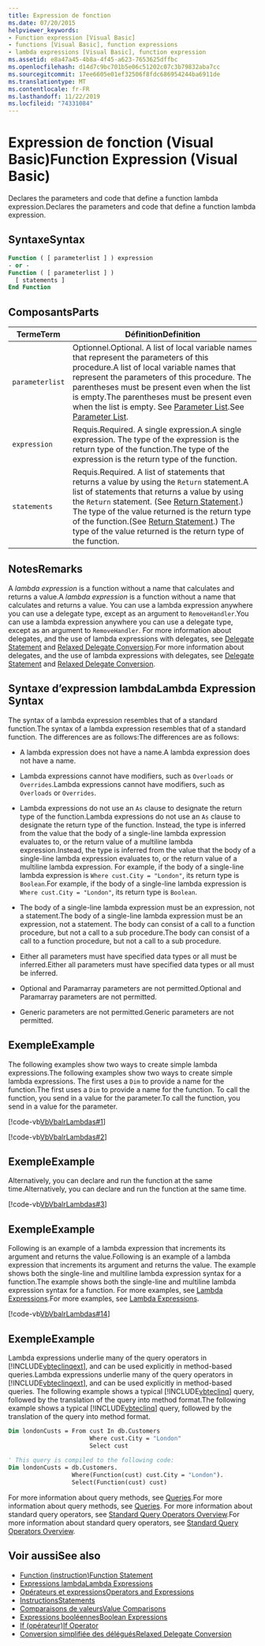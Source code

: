```yaml
---
title: Expression de fonction
ms.date: 07/20/2015
helpviewer_keywords:
- Function expression [Visual Basic]
- functions [Visual Basic], function expressions
- lambda expressions [Visual Basic], function expression
ms.assetid: e8a47a45-4b8a-4f45-a623-7653625dffbc
ms.openlocfilehash: d14d7c9bc701b5e06c51202c07c3b79832aba7cc
ms.sourcegitcommit: 17ee6605e01ef32506f8fdc686954244ba6911de
ms.translationtype: MT
ms.contentlocale: fr-FR
ms.lasthandoff: 11/22/2019
ms.locfileid: "74331084"
---
```

# <a name="function-expression-visual-basic"></a><span data-ttu-id="a1cff-102">Expression de fonction (Visual Basic)</span><span class="sxs-lookup"><span data-stu-id="a1cff-102">Function Expression (Visual Basic)</span></span>
<span data-ttu-id="a1cff-103">Declares the parameters and code that define a function lambda expression.</span><span class="sxs-lookup"><span data-stu-id="a1cff-103">Declares the parameters and code that define a function lambda expression.</span></span>  
  
## <a name="syntax"></a><span data-ttu-id="a1cff-104">Syntaxe</span><span class="sxs-lookup"><span data-stu-id="a1cff-104">Syntax</span></span>  
  
```vb  
Function ( [ parameterlist ] ) expression  
- or -  
Function ( [ parameterlist ] )  
  [ statements ]  
End Function  
```  
  
## <a name="parts"></a><span data-ttu-id="a1cff-105">Composants</span><span class="sxs-lookup"><span data-stu-id="a1cff-105">Parts</span></span>  
  
|<span data-ttu-id="a1cff-106">Terme</span><span class="sxs-lookup"><span data-stu-id="a1cff-106">Term</span></span>|<span data-ttu-id="a1cff-107">Définition</span><span class="sxs-lookup"><span data-stu-id="a1cff-107">Definition</span></span>|  
|---|---|  
|`parameterlist`|<span data-ttu-id="a1cff-108">Optionnel.</span><span class="sxs-lookup"><span data-stu-id="a1cff-108">Optional.</span></span> <span data-ttu-id="a1cff-109">A list of local variable names that represent the parameters of this procedure.</span><span class="sxs-lookup"><span data-stu-id="a1cff-109">A list of local variable names that represent the parameters of this procedure.</span></span> <span data-ttu-id="a1cff-110">The parentheses must be present even when the list is empty.</span><span class="sxs-lookup"><span data-stu-id="a1cff-110">The parentheses must be present even when the list is empty.</span></span> <span data-ttu-id="a1cff-111">See [Parameter List](../../../visual-basic/language-reference/statements/parameter-list.md).</span><span class="sxs-lookup"><span data-stu-id="a1cff-111">See [Parameter List](../../../visual-basic/language-reference/statements/parameter-list.md).</span></span>|  
|`expression`|<span data-ttu-id="a1cff-112">Requis.</span><span class="sxs-lookup"><span data-stu-id="a1cff-112">Required.</span></span> <span data-ttu-id="a1cff-113">A single expression.</span><span class="sxs-lookup"><span data-stu-id="a1cff-113">A single expression.</span></span> <span data-ttu-id="a1cff-114">The type of the expression is the return type of the function.</span><span class="sxs-lookup"><span data-stu-id="a1cff-114">The type of the expression is the return type of the function.</span></span>|  
|`statements`|<span data-ttu-id="a1cff-115">Requis.</span><span class="sxs-lookup"><span data-stu-id="a1cff-115">Required.</span></span> <span data-ttu-id="a1cff-116">A list of statements that returns a value by using the `Return` statement.</span><span class="sxs-lookup"><span data-stu-id="a1cff-116">A list of statements that returns a value by using the `Return` statement.</span></span> <span data-ttu-id="a1cff-117">(See [Return Statement](../../../visual-basic/language-reference/statements/return-statement.md).) The type of the value returned is the return type of the function.</span><span class="sxs-lookup"><span data-stu-id="a1cff-117">(See [Return Statement](../../../visual-basic/language-reference/statements/return-statement.md).) The type of the value returned is the return type of the function.</span></span>|  
  
## <a name="remarks"></a><span data-ttu-id="a1cff-118">Notes</span><span class="sxs-lookup"><span data-stu-id="a1cff-118">Remarks</span></span>  
 <span data-ttu-id="a1cff-119">A *lambda expression* is a function without a name that calculates and returns a value.</span><span class="sxs-lookup"><span data-stu-id="a1cff-119">A *lambda expression* is a function without a name that calculates and returns a value.</span></span> <span data-ttu-id="a1cff-120">You can use a lambda expression anywhere you can use a delegate type, except as an argument to `RemoveHandler`.</span><span class="sxs-lookup"><span data-stu-id="a1cff-120">You can use a lambda expression anywhere you can use a delegate type, except as an argument to `RemoveHandler`.</span></span> <span data-ttu-id="a1cff-121">For more information about delegates, and the use of lambda expressions with delegates, see [Delegate Statement](../../../visual-basic/language-reference/statements/delegate-statement.md) and [Relaxed Delegate Conversion](../../../visual-basic/programming-guide/language-features/delegates/relaxed-delegate-conversion.md).</span><span class="sxs-lookup"><span data-stu-id="a1cff-121">For more information about delegates, and the use of lambda expressions with delegates, see [Delegate Statement](../../../visual-basic/language-reference/statements/delegate-statement.md) and [Relaxed Delegate Conversion](../../../visual-basic/programming-guide/language-features/delegates/relaxed-delegate-conversion.md).</span></span>  
  
## <a name="lambda-expression-syntax"></a><span data-ttu-id="a1cff-122">Syntaxe d’expression lambda</span><span class="sxs-lookup"><span data-stu-id="a1cff-122">Lambda Expression Syntax</span></span>  
 <span data-ttu-id="a1cff-123">The syntax of a lambda expression resembles that of a standard function.</span><span class="sxs-lookup"><span data-stu-id="a1cff-123">The syntax of a lambda expression resembles that of a standard function.</span></span> <span data-ttu-id="a1cff-124">The differences are as follows:</span><span class="sxs-lookup"><span data-stu-id="a1cff-124">The differences are as follows:</span></span>  
  
- <span data-ttu-id="a1cff-125">A lambda expression does not have a name.</span><span class="sxs-lookup"><span data-stu-id="a1cff-125">A lambda expression does not have a name.</span></span>  
  
- <span data-ttu-id="a1cff-126">Lambda expressions cannot have modifiers, such as `Overloads` or `Overrides`.</span><span class="sxs-lookup"><span data-stu-id="a1cff-126">Lambda expressions cannot have modifiers, such as `Overloads` or `Overrides`.</span></span>  
  
- <span data-ttu-id="a1cff-127">Lambda expressions do not use an `As` clause to designate the return type of the function.</span><span class="sxs-lookup"><span data-stu-id="a1cff-127">Lambda expressions do not use an `As` clause to designate the return type of the function.</span></span> <span data-ttu-id="a1cff-128">Instead, the type is inferred from the value that the body of a single-line lambda expression evaluates to, or the return value of a multiline lambda expression.</span><span class="sxs-lookup"><span data-stu-id="a1cff-128">Instead, the type is inferred from the value that the body of a single-line lambda expression evaluates to, or the return value of a multiline lambda expression.</span></span> <span data-ttu-id="a1cff-129">For example, if the body of a single-line lambda expression is `Where cust.City = "London"`, its return type is `Boolean`.</span><span class="sxs-lookup"><span data-stu-id="a1cff-129">For example, if the body of a single-line lambda expression is `Where cust.City = "London"`, its return type is `Boolean`.</span></span>  
  
- <span data-ttu-id="a1cff-130">The body of a single-line lambda expression must be an expression, not a statement.</span><span class="sxs-lookup"><span data-stu-id="a1cff-130">The body of a single-line lambda expression must be an expression, not a statement.</span></span> <span data-ttu-id="a1cff-131">The body can consist of a call to a function procedure, but not a call to a sub procedure.</span><span class="sxs-lookup"><span data-stu-id="a1cff-131">The body can consist of a call to a function procedure, but not a call to a sub procedure.</span></span>  
  
- <span data-ttu-id="a1cff-132">Either all parameters must have specified data types or all must be inferred.</span><span class="sxs-lookup"><span data-stu-id="a1cff-132">Either all parameters must have specified data types or all must be inferred.</span></span>  
  
- <span data-ttu-id="a1cff-133">Optional and Paramarray parameters are not permitted.</span><span class="sxs-lookup"><span data-stu-id="a1cff-133">Optional and Paramarray parameters are not permitted.</span></span>  
  
- <span data-ttu-id="a1cff-134">Generic parameters are not permitted.</span><span class="sxs-lookup"><span data-stu-id="a1cff-134">Generic parameters are not permitted.</span></span>  
  
## <a name="example"></a><span data-ttu-id="a1cff-135">Exemple</span><span class="sxs-lookup"><span data-stu-id="a1cff-135">Example</span></span>  
 <span data-ttu-id="a1cff-136">The following examples show two ways to create simple lambda expressions.</span><span class="sxs-lookup"><span data-stu-id="a1cff-136">The following examples show two ways to create simple lambda expressions.</span></span> <span data-ttu-id="a1cff-137">The first uses a `Dim` to provide a name for the function.</span><span class="sxs-lookup"><span data-stu-id="a1cff-137">The first uses a `Dim` to provide a name for the function.</span></span> <span data-ttu-id="a1cff-138">To call the function, you send in a value for the parameter.</span><span class="sxs-lookup"><span data-stu-id="a1cff-138">To call the function, you send in a value for the parameter.</span></span>  
  
 [!code-vb[VbVbalrLambdas#1](~/samples/snippets/visualbasic/VS_Snippets_VBCSharp/VbVbalrLambdas/VB/Class1.vb#1)]  
  
 [!code-vb[VbVbalrLambdas#2](~/samples/snippets/visualbasic/VS_Snippets_VBCSharp/VbVbalrLambdas/VB/Class1.vb#2)]  
  
## <a name="example"></a><span data-ttu-id="a1cff-139">Exemple</span><span class="sxs-lookup"><span data-stu-id="a1cff-139">Example</span></span>  
 <span data-ttu-id="a1cff-140">Alternatively, you can declare and run the function at the same time.</span><span class="sxs-lookup"><span data-stu-id="a1cff-140">Alternatively, you can declare and run the function at the same time.</span></span>  
  
 [!code-vb[VbVbalrLambdas#3](~/samples/snippets/visualbasic/VS_Snippets_VBCSharp/VbVbalrLambdas/VB/Class1.vb#3)]  
  
## <a name="example"></a><span data-ttu-id="a1cff-141">Exemple</span><span class="sxs-lookup"><span data-stu-id="a1cff-141">Example</span></span>  
 <span data-ttu-id="a1cff-142">Following is an example of a lambda expression that increments its argument and returns the value.</span><span class="sxs-lookup"><span data-stu-id="a1cff-142">Following is an example of a lambda expression that increments its argument and returns the value.</span></span> <span data-ttu-id="a1cff-143">The example shows both the single-line and multiline lambda expression syntax for a function.</span><span class="sxs-lookup"><span data-stu-id="a1cff-143">The example shows both the single-line and multiline lambda expression syntax for a function.</span></span> <span data-ttu-id="a1cff-144">For more examples, see [Lambda Expressions](../../../visual-basic/programming-guide/language-features/procedures/lambda-expressions.md).</span><span class="sxs-lookup"><span data-stu-id="a1cff-144">For more examples, see [Lambda Expressions](../../../visual-basic/programming-guide/language-features/procedures/lambda-expressions.md).</span></span>  
  
 [!code-vb[VbVbalrLambdas#14](~/samples/snippets/visualbasic/VS_Snippets_VBCSharp/VbVbalrLambdas/VB/Class1.vb#14)]  
  
## <a name="example"></a><span data-ttu-id="a1cff-145">Exemple</span><span class="sxs-lookup"><span data-stu-id="a1cff-145">Example</span></span>  
 <span data-ttu-id="a1cff-146">Lambda expressions underlie many of the query operators in [!INCLUDE[vbteclinqext](~/includes/vbteclinqext-md.md)], and can be used explicitly in method-based queries.</span><span class="sxs-lookup"><span data-stu-id="a1cff-146">Lambda expressions underlie many of the query operators in [!INCLUDE[vbteclinqext](~/includes/vbteclinqext-md.md)], and can be used explicitly in method-based queries.</span></span> <span data-ttu-id="a1cff-147">The following example shows a typical [!INCLUDE[vbteclinq](~/includes/vbteclinq-md.md)] query, followed by the translation of the query into method format.</span><span class="sxs-lookup"><span data-stu-id="a1cff-147">The following example shows a typical [!INCLUDE[vbteclinq](~/includes/vbteclinq-md.md)] query, followed by the translation of the query into method format.</span></span>  
  
```vb  
Dim londonCusts = From cust In db.Customers  
                       Where cust.City = "London"  
                       Select cust  
  
' This query is compiled to the following code:  
Dim londonCusts = db.Customers.  
                  Where(Function(cust) cust.City = "London").  
                  Select(Function(cust) cust)  
```  
  
 <span data-ttu-id="a1cff-148">For more information about query methods, see [Queries](../../../visual-basic/language-reference/queries/index.md).</span><span class="sxs-lookup"><span data-stu-id="a1cff-148">For more information about query methods, see [Queries](../../../visual-basic/language-reference/queries/index.md).</span></span> <span data-ttu-id="a1cff-149">For more information about standard query operators, see [Standard Query Operators Overview](../../programming-guide/concepts/linq/standard-query-operators-overview.md).</span><span class="sxs-lookup"><span data-stu-id="a1cff-149">For more information about standard query operators, see [Standard Query Operators Overview](../../programming-guide/concepts/linq/standard-query-operators-overview.md).</span></span>  
  
## <a name="see-also"></a><span data-ttu-id="a1cff-150">Voir aussi</span><span class="sxs-lookup"><span data-stu-id="a1cff-150">See also</span></span>

- [<span data-ttu-id="a1cff-151">Function (instruction)</span><span class="sxs-lookup"><span data-stu-id="a1cff-151">Function Statement</span></span>](../../../visual-basic/language-reference/statements/function-statement.md)
- [<span data-ttu-id="a1cff-152">Expressions lambda</span><span class="sxs-lookup"><span data-stu-id="a1cff-152">Lambda Expressions</span></span>](../../../visual-basic/programming-guide/language-features/procedures/lambda-expressions.md)
- [<span data-ttu-id="a1cff-153">Opérateurs et expressions</span><span class="sxs-lookup"><span data-stu-id="a1cff-153">Operators and Expressions</span></span>](../../../visual-basic/programming-guide/language-features/operators-and-expressions/index.md)
- [<span data-ttu-id="a1cff-154">Instructions</span><span class="sxs-lookup"><span data-stu-id="a1cff-154">Statements</span></span>](../../../visual-basic/programming-guide/language-features/statements.md)
- [<span data-ttu-id="a1cff-155">Comparaisons de valeurs</span><span class="sxs-lookup"><span data-stu-id="a1cff-155">Value Comparisons</span></span>](../../../visual-basic/programming-guide/language-features/operators-and-expressions/value-comparisons.md)
- [<span data-ttu-id="a1cff-156">Expressions booléennes</span><span class="sxs-lookup"><span data-stu-id="a1cff-156">Boolean Expressions</span></span>](../../../visual-basic/programming-guide/language-features/operators-and-expressions/boolean-expressions.md)
- [<span data-ttu-id="a1cff-157">If (opérateur)</span><span class="sxs-lookup"><span data-stu-id="a1cff-157">If Operator</span></span>](../../../visual-basic/language-reference/operators/if-operator.md)
- [<span data-ttu-id="a1cff-158">Conversion simplifiée des délégués</span><span class="sxs-lookup"><span data-stu-id="a1cff-158">Relaxed Delegate Conversion</span></span>](../../../visual-basic/programming-guide/language-features/delegates/relaxed-delegate-conversion.md)

